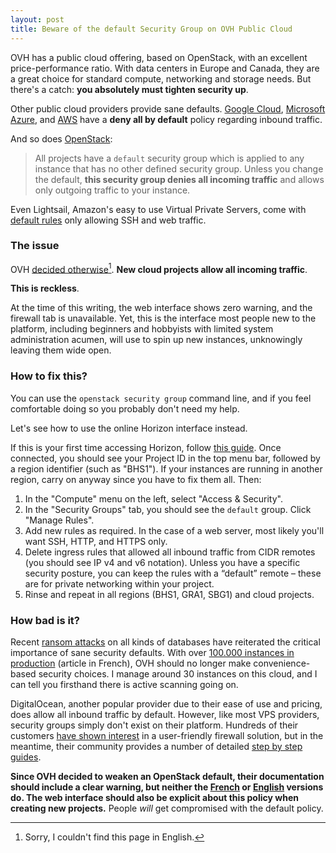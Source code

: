 ```yaml
---
layout: post
title: Beware of the default Security Group on OVH Public Cloud
---
```


OVH has a public cloud offering, based on OpenStack, with an excellent price-performance ratio. With data centers in Europe and Canada, they are a great choice for standard compute, networking and storage needs. But there's a catch: **you absolutely must tighten security up**.

Other public cloud providers provide sane defaults. [Google Cloud](https://cloud.google.com/compute/docs/networking#firewall_rules), [Microsoft Azure](https://docs.microsoft.com/en-us/azure/virtual-network/virtual-networks-nsg), and [AWS](http://docs.aws.amazon.com/AWSEC2/latest/UserGuide/authorizing-access-to-an-instance.html) have a **deny all by default** policy regarding inbound traffic.

And so does [OpenStack](https://docs.openstack.org/admin-guide/cli-nova-manage-projects-security.html):

> All projects have a `default` security group which is applied to any instance that has no other defined security group. Unless you change the default, **this security group denies all incoming traffic** and allows only outgoing traffic to your instance.

Even Lightsail, Amazon's easy to use Virtual Private Servers, come with [default rules](https://lightsail.aws.amazon.com/ls/docs/overview/article/understanding-firewall-and-port-mappings-in-amazon-lightsail) only allowing SSH and web traffic.

### The issue

OVH [decided otherwise](https://www.ovh.com/fr/g1925.configurer_un_groupe_de_securite)[^1]. **New cloud projects allow all incoming traffic**.

**This is reckless**.

At the time of this writing, the web interface shows zero warning, and the firewall tab is unavailable. Yet, this is the interface most people new to the platform, including beginners and hobbyists with limited system administration acumen, will use to spin up new instances, unknowingly leaving them wide open.

### How to fix this?

You can use the `openstack security group` command line, and if you feel comfortable doing so you probably don't need my help.

Let's see how to use the online Horizon interface instead.

If this is your first time accessing Horizon, follow [this guide](https://www.ovh.com/us/g1773.configure_user_access_to_horizon). Once connected, you should see your Project ID in the top menu bar, followed by a region identifier (such as "BHS1"). If your instances are running in another region, carry on anyway since you have to fix them all. Then:

1. In the "Compute" menu on the left, select "Access & Security".
2. In the "Security Groups" tab, you should see the `default` group. Click "Manage Rules".
3. Add new rules as required. In the case of a web server, most likely you'll want SSH, HTTP, and HTTPS only.
4. Delete ingress rules that allowed all inbound traffic from CIDR remotes (you should see IP v4 and v6 notation). Unless you have a specific security posture, you can keep the rules with a “default” remote – these are for private networking within your project.
5. Rinse and repeat in all regions (BHS1, GRA1, SBG1) and cloud projects.

### How bad is it?

Recent [ransom attacks](https://www.bleepingcomputer.com/news/security/database-ransom-attacks-have-now-hit-mysql-servers/) on all kinds of databases have reiterated the critical importance of sane security defaults. With over [100.000 instances in production](http://www.journaldunet.com/solutions/cloud-computing/1186311-le-cloud-ovh-enregistre-100-000-vm-en-production/) (article in French), OVH should no longer make convenience-based security choices. I manage around 30 instances on this cloud, and I can tell you firsthand there is active scanning going on.

DigitalOcean, another popular provider due to their ease of use and pricing, does allow all inbound traffic by default. However, like most VPS providers, security groups simply don't exist on their platform. Hundreds of their customers [have shown interest](https://digitalocean.uservoice.com/forums/136585-digitalocean/suggestions/2624488-cloud-firewall) in a user-friendly firewall solution, but in the meantime, their community provides a number of detailed [step by step guides](https://www.digitalocean.com/community/tutorials/7-security-measures-to-protect-your-servers#firewalls). 

**Since OVH decided to weaken an OpenStack default, their documentation should include a clear warning, but neither the [French](https://www.ovh.com/fr/g2018.debuter_avec_une_instance_public_cloud) or [English](https://www.ovh.co.uk/g1775.create_an_instance_in_your_ovh_customer_account) versions do. The web interface should also be explicit about this policy when creating new projects.** People _will_ get compromised with the default policy.

[^1]: Sorry, I couldn't find this page in English.
